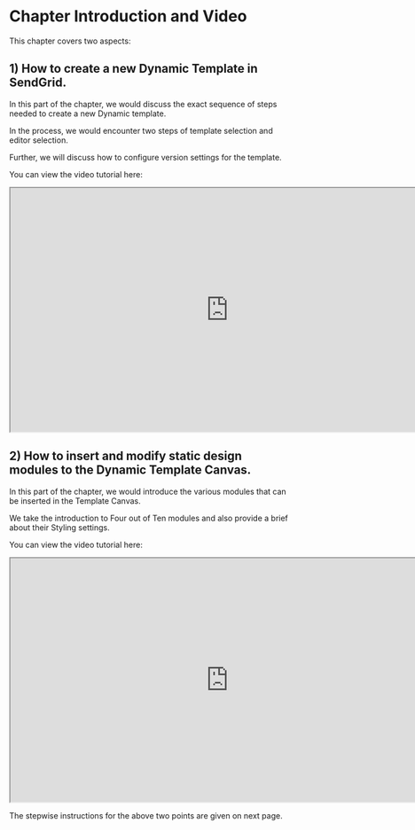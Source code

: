 # Chapter Introduction and Video

This chapter covers two aspects:

## 1) How to create a new Dynamic Template in SendGrid. 

In this part of the chapter, we would discuss the exact sequence of steps needed to create a new Dynamic template.

In the process, we would encounter two steps of template selection and editor selection.

Further, we will discuss how to configure version settings for the template.

You can view the video tutorial here:

<iframe allowfullscreen="allowfullscreen" height="440" src="https://www.youtube.com/embed/b43a1nD4qS0" width="785"></iframe>

## 2) How to insert and modify static design modules to the Dynamic Template Canvas. 

In this part of the chapter, we would introduce the various modules that can be inserted in the Template Canvas.

We take the introduction to Four out of Ten modules and also provide a brief about their Styling settings.

You can view the video tutorial here:

<iframe allowfullscreen="allowfullscreen" height="440" src="https://www.youtube.com/embed/Nk7ZtEdmdkE" width="785"></iframe>

The stepwise instructions for the above two points are given on next page.